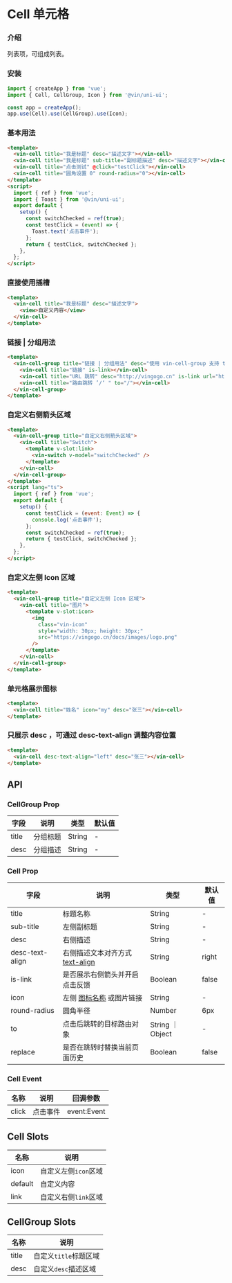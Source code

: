 # Cell 单元格

### 介绍

列表项，可组成列表。

### 安装

```javascript
import { createApp } from 'vue';
import { Cell, CellGroup, Icon } from '@vin/uni-ui';

const app = createApp();
app.use(Cell).use(CellGroup).use(Icon);
```

### 基本用法

```html
<template>
  <vin-cell title="我是标题" desc="描述文字"></vin-cell>
  <vin-cell title="我是标题" sub-title="副标题描述" desc="描述文字"></vin-cell>
  <vin-cell title="点击测试" @click="testClick"></vin-cell>
  <vin-cell title="圆角设置 0" round-radius="0"></vin-cell>
</template>
<script>
  import { ref } from 'vue';
  import { Toast } from '@vin/uni-ui';
  export default {
    setup() {
      const switchChecked = ref(true);
      const testClick = (event) => {
        Toast.text('点击事件');
      };
      return { testClick, switchChecked };
    },
  };
</script>
```

### 直接使用插槽

```html
<template>
  <vin-cell title="我是标题" desc="描述文字">
    <view>自定义内容</view>
  </vin-cell>
</template>
```

### 链接 | 分组用法

```html
<template>
  <vin-cell-group title="链接 | 分组用法" desc="使用 vin-cell-group 支持 title desc slots">
    <vin-cell title="链接" is-link></vin-cell>
    <vin-cell title="URL 跳转" desc="http://vingogo.cn" is-link url="http://vingogo.cn"></vin-cell>
    <vin-cell title="路由跳转 ’/‘ " to="/"></vin-cell>
  </vin-cell-group>
</template>
```

### 自定义右侧箭头区域

```html
<template>
  <vin-cell-group title="自定义右侧箭头区域">
    <vin-cell title="Switch">
      <template v-slot:link>
        <vin-switch v-model="switchChecked" />
      </template>
    </vin-cell>
  </vin-cell-group>
</template>
<script lang="ts">
  import { ref } from 'vue';
  export default {
    setup() {
      const testClick = (event: Event) => {
        console.log('点击事件');
      };
      const switchChecked = ref(true);
      return { testClick, switchChecked };
    },
  };
</script>
```

### 自定义左侧 Icon 区域

```html
<template>
  <vin-cell-group title="自定义左侧 Icon 区域">
    <vin-cell title="图片">
      <template v-slot:icon>
        <img
          class="vin-icon"
          style="width: 30px; height: 30px;"
          src="https://vingogo.cn/docs/images/logo.png"
        />
      </template>
    </vin-cell>
  </vin-cell-group>
</template>
```

### 单元格展示图标

```html
<template>
  <vin-cell title="姓名" icon="my" desc="张三"></vin-cell>
</template>
```

### 只展示 desc ，可通过 desc-text-align 调整内容位置

```html
<template>
  <vin-cell desc-text-align="left" desc="张三"></vin-cell>
</template>
```

## API

### CellGroup Prop

| 字段  | 说明     | 类型   | 默认值 |
| ----- | -------- | ------ | ------ |
| title | 分组标题 | String | -      |
| desc  | 分组描述 | String | -      |

### Cell Prop

| 字段            | 说明                                                                                         | 类型             | 默认值 |
| --------------- | -------------------------------------------------------------------------------------------- | ---------------- | ------ |
| title           | 标题名称                                                                                     | String           | -      |
| sub-title       | 左侧副标题                                                                                   | String           | -      |
| desc            | 右侧描述                                                                                     | String           | -      |
| desc-text-align | 右侧描述文本对齐方式 [text-align](https://www.w3school.com.cn/cssref/pr_text_text-align.asp) | String           | right  |
| is-link         | 是否展示右侧箭头并开启点击反馈                                                               | Boolean          | false  |
| icon            | 左侧 [图标名称](/docs/components/icon.html) 或图片链接                                       | String           | -      |
| round-radius    | 圆角半径                                                                                     | Number           | 6px    |
| to              | 点击后跳转的目标路由对象                                                                     | String ｜ Object | -      |
| replace         | 是否在跳转时替换当前页面历史                                                                 | Boolean          | false  |

### Cell Event

| 名称  | 说明     | 回调参数    |
| ----- | -------- | ----------- |
| click | 点击事件 | event:Event |

## Cell Slots

| 名称    | 说明                 |
| ------- | -------------------- |
| icon    | 自定义左侧`icon`区域 |
| default | 自定义内容           |
| link    | 自定义右侧`link`区域 |

## CellGroup Slots

| 名称  | 说明                  |
| ----- | --------------------- |
| title | 自定义`title`标题区域 |
| desc  | 自定义`desc`描述区域  |
